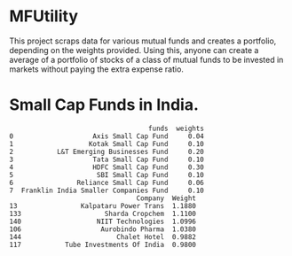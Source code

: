 # MFUtility

This project scraps data for various mutual funds and creates a portfolio,
depending on the weights provided. Using this, anyone can create a average of a
portfolio of stocks of a class of mutual funds to be invested in markets without
paying the extra expense ratio.


# Small Cap Funds in India.
```
                                   funds  weights
0                    Axis Small Cap Fund     0.04
1                   Kotak Small Cap Fund     0.10
2           L&T Emerging Businesses Fund     0.20
3                    Tata Small Cap Fund     0.10
4                    HDFC Small Cap Fund     0.30
5                     SBI Small Cap Fund     0.10
6                Reliance Small Cap Fund     0.06
7  Franklin India Smaller Companies Fund     0.10
                                Company  Weight
13                Kalpataru Power Trans  1.1880
133                     Sharda Cropchem  1.1100
140                   NIIT Technologies  1.0996
106                    Aurobindo Pharma  1.0380
144                        Chalet Hotel  0.9882
117           Tube Investments Of India  0.9800
```

